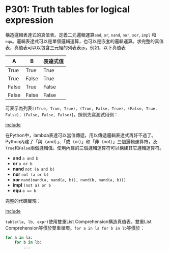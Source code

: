 # P301: Truth tables for logical expression

構造邏輯表達式的真值表。定義二元邏輯運算`and`, `or`, `nand`, `nor`, `xor`, `impl` 和`equ`。邏輯表達式可以是單個邏輯運算，也可以是嵌套的邏輯運算。求完整的真值表，真值表可以以包含三元組的列表表示。例如，以下真值表

A|B|表達式值
-|-|------
True|True|True
True|False|True
False|True|False
False|False|False

可表示為列表`[(True, True, True), (True, False, True), (False, True, False), (False, False, False)]`。照例先寫測試用例：

[include](../../../tests/logic_codes/p301_test.py)

在Python中，lambda表達可以當值傳遞，用以傳遞邏輯表達式再好不過了。
Python內建了「與（and）」、「或（or）」和「非（not）」三個邏輯運算符，及`True`和`False`兩個邏輯值。使用內建的三個邏輯運算符可以構建其它邏輯運算符。

* **and** `a and b`
* **or** `a or b`
* **nand** `not (a and b)`
* **nor** `not (a or b)`
* **xor** `nand(nand(a, nand(a, b)), nand(b, nand(a, b)))`
* **impl** `(not a) or b`
* **equ** `a == b`

完整的代碼實現：

[include](../../../python99/logic_codes/p301.py)

`table(la, lb, expr)`使用雙重List Comprehension構造真值表。雙重List Comprehension等價於雙重循環。`for a in la for b in lb`等價於：

```python
for a in la:
    for b in lb:
        ...
```